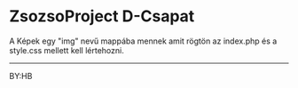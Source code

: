 # ZsozsoProject D-Csapat

A Képek egy "img" nevű mappába mennek amit rögtön az index.php és a style.css mellett kell lértehozni.
***************************************************************************************************
BY:HB
